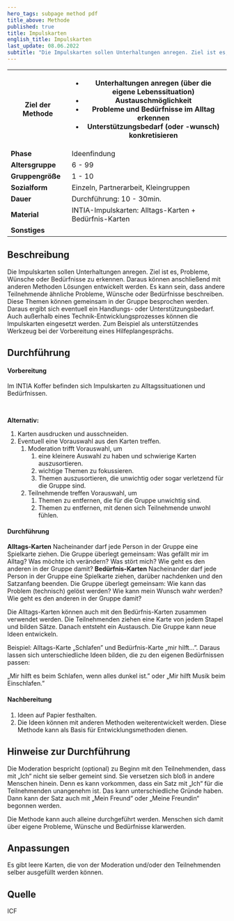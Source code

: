 ```yaml
---
hero_tags: subpage method pdf
title_above: Methode
published: true
title: Impulskarten
english_title: Impulskarten
last_update: 08.06.2022
subtitle: "Die Impulskarten sollen Unterhaltungen anregen. Ziel ist es, Probleme, Wünsche oder Bedürfnisse zu erkennen. Daraus können anschließend mit anderen Methoden Lösungen entwickelt werden. Es kann sein, dass andere Teilnehmende ähnliche Probleme, Wünsche oder Bedürfnisse beschreiben. Diese Themen können gemeinsam in der Gruppe besprochen werden. Daraus ergibt sich eventuell ein Handlungs- oder Unterstützungsbedarf. Auch außerhalb eines Technik-Entwicklungsprozesses können die Impulskarten eingesetzt werden. Zum Beispiel als unterstützendes Werkzeug bei der Vorbereitung eines Hilfeplangesprächs."
---
```


<table class="tb">
    <tr>
        <th><strong>Ziel der Methode</strong></th>
        <th>

- Unterhaltungen anregen (über die eigene Lebenssituation)
- Austauschmöglichkeit
- Probleme und Bedürfnisse im Alltag erkennen
- Unterstützungsbedarf (oder -wunsch) konkretisieren

</th>
    </tr>
    <tr>
      <td><strong>Phase</strong></td>
      <td>Ideenfindung </td>
    </tr>
    <tr>
      <td><strong>Altersgruppe</strong></td>
      <td>6 - 99</td>
    </tr>
    <tr>
      <td><strong>Gruppengröße</strong></td>
      <td>1 - 10</td>
    </tr>
    <tr>
      <td><strong>Sozialform</strong></td>
      <td>Einzeln, Partnerarbeit, Kleingruppen</td>
    </tr>
    <tr>
      <td><strong>Dauer</strong></td>
      <td>
      Durchführung: 10 - 30min.<br>
      </td>
    </tr>
    <tr>
      <td><strong>Material</strong></td>
      <td>INTIA-Impulskarten: Alltags-Karten + Bedürfnis-Karten</td>
    </tr>
    <tr>
      <td><strong>Sonstiges</strong></td>
      <td>
</td>
</tr>
</table>

## Beschreibung

Die Impulskarten sollen Unterhaltungen anregen. Ziel ist es, Probleme, Wünsche oder Bedürfnisse zu erkennen. Daraus können anschließend mit anderen Methoden Lösungen entwickelt werden. Es kann sein, dass andere Teilnehmende ähnliche Probleme, Wünsche oder Bedürfnisse beschreiben. Diese Themen können gemeinsam in der Gruppe besprochen werden. Daraus ergibt sich eventuell ein Handlungs- oder Unterstützungsbedarf. Auch außerhalb eines Technik-Entwicklungsprozesses können die Impulskarten eingesetzt werden. Zum Beispiel als unterstützendes Werkzeug bei der Vorbereitung eines Hilfeplangesprächs.

## Durchführung

#### Vorbereitung

Im INTIA Koffer befinden sich Impulskarten zu Alltagssituationen und Bedürfnissen.

<br>

**Alternativ:**

1. Karten ausdrucken und ausschneiden.
2. Eventuell eine Vorauswahl aus den Karten treffen.
   1. Moderation trifft Vorauswahl, um
      1. eine kleinere Auswahl zu haben und schwierige Karten auszusortieren.
      2. wichtige Themen zu fokussieren.
      3. Themen auszusortieren, die unwichtig oder sogar verletzend für die Gruppe sind. 
   2. Teilnehmende treffen Vorauswahl, um
      1. Themen zu entfernen, die für die Gruppe unwichtig sind.
      2. Themen zu entfernen, mit denen sich Teilnehmende unwohl fühlen.

#### Durchführung

**Alltags-Karten**
Nacheinander darf jede Person in der Gruppe eine Spielkarte ziehen. Die Gruppe überlegt gemeinsam: Was gefällt mir im Alltag? Was möchte ich verändern? Was stört mich? Wie geht es den anderen in der Gruppe damit?
**Bedürfnis-Karten**
Nacheinander darf jede Person in der Gruppe eine Spielkarte ziehen, darüber nachdenken und den Satzanfang beenden. Die Gruppe überlegt gemeinsam: Wie kann das Problem (technisch) gelöst werden? Wie kann mein Wunsch wahr werden? Wie geht es den anderen in der Gruppe damit?

Die Alltags-Karten können auch mit den Bedürfnis-Karten zusammen verwendet werden. Die Teilnehmenden ziehen eine Karte von jedem Stapel und bilden Sätze. Danach entsteht ein Austausch. Die Gruppe kann neue Ideen entwickeln.

Beispiel: Alltags-Karte „Schlafen” und Bedürfnis-Karte „mir hilft...”. Daraus lassen sich unterschiedliche Ideen bilden, die zu den eigenen Bedürfnissen passen:

„Mir hilft es beim Schlafen, wenn alles dunkel ist.” oder „Mir hilft Musik beim Einschlafen.”

#### Nachbereitung

1. Ideen auf Papier festhalten.
2. Die Ideen können mit anderen Methoden weiterentwickelt werden.
Diese Methode kann als Basis für Entwicklungsmethoden dienen.

## Hinweise zur Durchführung

Die Moderation bespricht (optional) zu Beginn mit den Teilnehmenden, dass mit „Ich“ nicht sie selber gemeint sind. Sie versetzen sich bloß in andere Menschen hinein. Denn es kann vorkommen, dass ein Satz mit „Ich“ für die Teilnehmenden unangenehm ist. Das kann unterschiedliche Gründe haben. Dann kann der Satz auch mit „Mein Freund“ oder „Meine Freundin“ begonnen werden.

Die Methode kann auch alleine durchgeführt werden. Menschen sich damit über eigene Probleme, Wünsche und Bedürfnisse klarwerden.

## Anpassungen

Es gibt leere Karten, die von der Moderation und/oder den Teilnehmenden selber ausgefüllt werden können.

## Quelle

ICF
